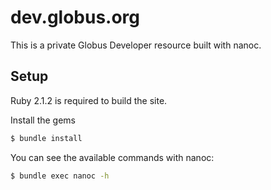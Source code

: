 # dev.globus.org

This is a private Globus Developer resource built with nanoc.

## Setup

Ruby 2.1.2 is required to build the site.

Install the gems

```sh
$ bundle install
```

You can see the available commands with nanoc:

```sh
$ bundle exec nanoc -h
```